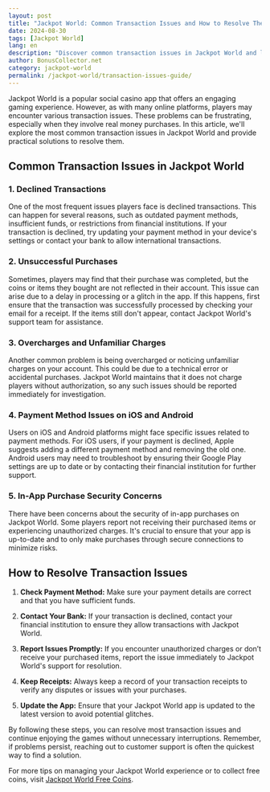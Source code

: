 ```yaml
---
layout: post
title: "Jackpot World: Common Transaction Issues and How to Resolve Them"
date: 2024-08-30
tags: [Jackpot World]
lang: en
description: "Discover common transaction issues in Jackpot World and learn how to resolve them effectively."
author: BonusCollector.net
category: jackpot-world
permalink: /jackpot-world/transaction-issues-guide/
---
```


Jackpot World is a popular social casino app that offers an engaging gaming experience. However, as with many online platforms, players may encounter various transaction issues. These problems can be frustrating, especially when they involve real money purchases. In this article, we'll explore the most common transaction issues in Jackpot World and provide practical solutions to resolve them.

## Common Transaction Issues in Jackpot World

### 1. **Declined Transactions**
One of the most frequent issues players face is declined transactions. This can happen for several reasons, such as outdated payment methods, insufficient funds, or restrictions from financial institutions. If your transaction is declined, try updating your payment method in your device's settings or contact your bank to allow international transactions.

### 2. **Unsuccessful Purchases**
Sometimes, players may find that their purchase was completed, but the coins or items they bought are not reflected in their account. This issue can arise due to a delay in processing or a glitch in the app. If this happens, first ensure that the transaction was successfully processed by checking your email for a receipt. If the items still don't appear, contact Jackpot World's support team for assistance.

### 3. **Overcharges and Unfamiliar Charges**
Another common problem is being overcharged or noticing unfamiliar charges on your account. This could be due to a technical error or accidental purchases. Jackpot World maintains that it does not charge players without authorization, so any such issues should be reported immediately for investigation.

### 4. **Payment Method Issues on iOS and Android**
Users on iOS and Android platforms might face specific issues related to payment methods. For iOS users, if your payment is declined, Apple suggests adding a different payment method and removing the old one. Android users may need to troubleshoot by ensuring their Google Play settings are up to date or by contacting their financial institution for further support.

### 5. **In-App Purchase Security Concerns**
There have been concerns about the security of in-app purchases on Jackpot World. Some players report not receiving their purchased items or experiencing unauthorized charges. It's crucial to ensure that your app is up-to-date and to only make purchases through secure connections to minimize risks.

## How to Resolve Transaction Issues

1. **Check Payment Method:** Make sure your payment details are correct and that you have sufficient funds.
   
2. **Contact Your Bank:** If your transaction is declined, contact your financial institution to ensure they allow transactions with Jackpot World.
   
3. **Report Issues Promptly:** If you encounter unauthorized charges or don’t receive your purchased items, report the issue immediately to Jackpot World's support for resolution.
   
4. **Keep Receipts:** Always keep a record of your transaction receipts to verify any disputes or issues with your purchases.

5. **Update the App:** Ensure that your Jackpot World app is updated to the latest version to avoid potential glitches.

By following these steps, you can resolve most transaction issues and continue enjoying the games without unnecessary interruptions. Remember, if problems persist, reaching out to customer support is often the quickest way to find a solution.

For more tips on managing your Jackpot World experience or to collect free coins, visit [Jackpot World Free Coins](https://bonuscollector.net/jackpot-world-free-coins/).
